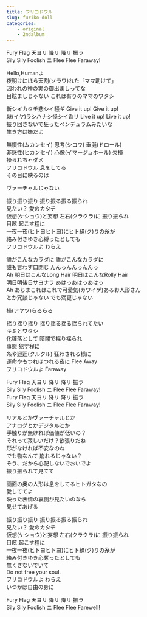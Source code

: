 ```yaml
---
title: フリコドウル
slug: furiko-doll
categories:
    - original
    - 2ndalbum
---
```


Fury Flag 天ヨリ 降リ 降リ 振ラ  
Sily Sily Foolish ニ Flee Flee Faraway!  

Hello,Humanよ  
夜明けにほら天割(ソラワ)れた「ママ助けて」  
囚われの神の実の御出ましってな  
目眩ましじゃない これは有りのママのワタシ  

新シイカタチ悲シイ騒ギ Give it up! Give it up!  
厭(イヤ)ラシハナシ怪シイ香リ Live it up! Live it up!  
振り回さないで狂ったペンデュラムみたいな  
生き方は嫌だよ  

無慣性(ムカンセイ) 思考(シコウ) 垂涎(ドロール)  
非感性(ヒカンセイ) 心像(イマージュホール) 欠損  
操られちゃダメ  
フリコドウル 息をしてる  
その目に映るのは  

ヴァーチャルじゃない  

振り振り振り 振り振る振る振られ  
見たい？ 愛のカタチ  
仮想(ケショウ)と妄想 左右(クラクラ)に 振り振られ  
目眩 起こす程に  
一夜一夜(ヒトヨヒトヨ)にヒト繰(ク)りの糸が  
絡み付きゆき心縛ったとしても  
フリコドウルよ わらえ  

誰がこんなカラダに 誰がこんなカラダに  
誰も言わず口閉じ んんっんんっんんっ  
Ah 明日はこんなLong Hair 明日はこんなRolly Hair  
明日明後日サヨナラ あはっあはっあはっ  
Ah あらまこれはこれで可愛気(カワイゲ)あるお人形さん  
とか冗談じゃない でも満更じゃない  

操(アヤツ)らるらる  

揺り揺り揺り 揺り揺る揺る揺られてたい  
キミとワタシ  
化粧落として 暗闇で揺り揺られ  
事態 犯す程に  
糸や迴迴(クルクル) 狂わされる様に  
運命やもつれほつれる夜に Flee Away  
フリコドウルよ Faraway  

Fury Flag 天ヨリ 降リ 降リ 振ラ  
Sily Sily Foolish ニ Flee Flee Faraway!  
Fury Flag 天ヨリ 降リ 降リ 振ラ  
Sily Sily Foolish ニ Flee Flee Faraway!  

リアルとかヴァーチャルとか  
アナログとかデジタルとか  
手触りが無ければ価値が低いの？  
それって寂しいだけ？欲張りだね  
形がなければ不安なのね  
でも物なんて 崩れるじゃない？  
そう、だから心配しないでおいでよ  
振り振られて見てて  

画面の奥の人形は息をしてるヒトガタなの  
愛しててよ  
映った表情の裏側が見たいのなら  
見せてあげる  

振り振り振り 振り振る振る振られ  
見たい？ 愛のカタチ  
仮想(ケショウ)と妄想 左右(クラクラ)に 振り振られ  
目眩 起こす程に  
一夜一夜(ヒトヨヒトヨ)にヒト繰(ク)りの糸が  
絡み付きゆき心奪ったとしても  
無くさないでいて  
Do not free your soul.  
フリコドウルよ わらえ  
いつかは自由の身に  

Fury Flag 天ヨリ 降リ 降リ 振ラ  
Sily Sily Foolish ニ Flee Flee Farewell!  